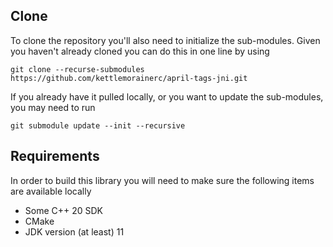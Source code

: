 ## Clone

To clone the repository you'll also need to initialize the sub-modules.
Given you haven't already cloned you can do this in one line by using
```shell
git clone --recurse-submodules https://github.com/kettlemorainerc/april-tags-jni.git
```

If you already have it pulled locally, or you want to update the sub-modules, you may need to run 
```shell
git submodule update --init --recursive
```

## Requirements

In order to build this library you will need to make sure the following items are available locally

- Some C++ 20 SDK
- CMake
- JDK version (at least) 11